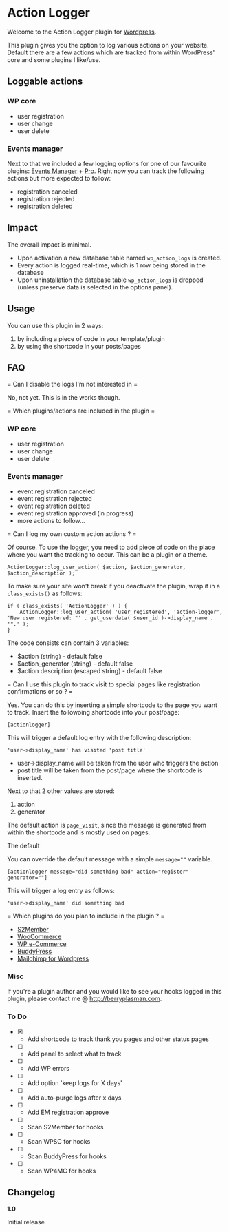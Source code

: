 # Action Logger

Welcome to the Action Logger plugin for [Wordpress](http://wordpress.org). 

This plugin gives you the option to log various actions on your website. Default there are a few actions which are tracked from within WordPress' core and some plugins I like/use.

## Loggable actions

### WP core
* user registration
* user change
* user delete

### Events manager
Next to that we included a few logging options for one of our favourite plugins: [Events Manager](http://wp-events-plugin.com/) + [Pro](https://eventsmanagerpro.com/). Right now you can track the following actions but more expected to follow:
* registration canceled
* registration rejected
* registration deleted

## Impact

The overall impact is minimal.

* Upon activation a new database table named `wp_action_logs` is created.
* Every action is logged real-time, which is 1 row being stored in the database
* Upon uninstallation the database table `wp_action_logs` is dropped (unless preserve data is selected in the options panel).

## Usage

You can use this plugin in 2 ways:
1. by including a piece of code in your template/plugin
1. by using the shortcode in your posts/pages

## FAQ

= Can I disable the logs I'm not interested in =

No, not yet. This is in the works though.

= Which plugins/actions are included in the plugin =

### WP core
* user registration
* user change
* user delete

### Events manager
* event registration canceled
* event registration rejected
* event registration deleted
* event registration approved (in progress)
* more actions to follow...

= Can I log my own custom action actions ? =

Of course. To use the logger, you need to add piece of code on the place where you want the tracking to occur. This can be a plugin or a theme.

    ActionLogger::log_user_action( $action, $action_generator, $action_description );

To make sure your site won't break if you deactivate the plugin, wrap it in a `class_exists()` as follows:     

    if ( class_exists( 'ActionLogger' ) ) {
        ActionLogger::log_user_action( 'user_registered', 'action-logger', 'New user registered: "' . get_userdata( $user_id )->display_name . '".' );
    }

The code consists can contain 3 variables:
* $action (string) - default false
* $action_generator (string) - default false
* $action description (escaped string) - default false

= Can I use this plugin to track visit to special pages like registration confirmations or so ? =

Yes. You can do this by inserting a simple shortcode to the page you want to track. Insert the followoing shortcode into your post/page:
    
    [actionlogger]

This will trigger a default log entry with the following description:

    'user->display_name' has visited 'post title'

* user->display_name will be taken from the user who triggers the action
* post title will be taken from the post/page where the shortcode is inserted.

Next to that 2 other values are stored:
1. action
2. generator

The default action is `page_visit`, since the message is generated from within the shortcode and is mostly used on pages.

The default 

You can override the default message with a simple `message=""` variable.

    [actionlogger message="did something bad" action="register" generator=""]

This will trigger a log entry as follows:

    'user->display_name' did something bad

= Which plugins do you plan to include in the plugin ? =

* [S2Member](http://www.s2member.com/)
* [WooCommerce](https://woocommerce.com/)
* [WP e-Commerce](https://wpecommerce.org/)
* [BuddyPress](https://buddypress.org/)
* [Mailchimp for Wordpress](https://mc4wp.com/)


### Misc

If you're a plugin author and you would like to see your hooks logged in this plugin, please contact me @ http://berryplasman.com.  

### To Do
* [X] - Add shortcode to track thank you pages and other status pages
* [ ] - Add panel to select what to track
* [ ] - Add WP errors
* [ ] - Add option 'keep logs for X days'
* [ ] - Add auto-purge logs after x days
* [ ] - Add EM registration approve
* [ ] - Scan S2Member for hooks
* [ ] - Scan WPSC for hooks
* [ ] - Scan BuddyPress for hooks
* [ ] - Scan WP4MC for hooks

## Changelog

**1.0**

Initial release
